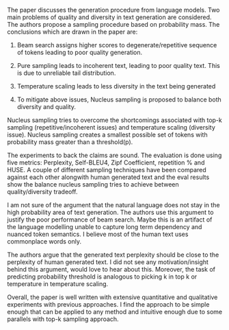 The paper discusses the generation procedure from language models. Two main problems of quality and diversity in text generation are considered. The authors propose a sampling procedure based on probability mass. The conclusions which are drawn in the paper are: 

1.    Beam search assigns higher scores to degenerate/repetitive sequence of tokens leading to poor quality generation.  

2.    Pure sampling leads to incoherent text, leading to poor quality text. This is due to unreliable tail distribution. 

3.    Temperature scaling leads to less diversity in the text being generated 

4.    To mitigate above issues, Nucleus sampling is proposed to balance both diversity and quality. 

Nucleus sampling tries to overcome the shortcomings associated with top-k sampling (repetitive/incoherent issues) and temperature scaling (diversity issue).  Nucleus sampling creates a smallest possible set of tokens with probability mass greater than a threshold(p). 

The experiments to back the claims are sound. The evaluation is done using five metrics: Perplexity, Self-BLEU4, Zipf Coefficient, repetition % and HUSE. A couple of different sampling techniques have been compared against each other alongwith human generated text and the eval results show the balance nucleus sampling tries to achieve between quality/diversity tradeoff. 

I am not sure of the argument that the natural language does not stay in the high probability area of text generation.  The authors use this argument to justify the poor performance of beam search. Maybe this is an artifact of the language modelling unable to capture long term dependency and nuanced token semantics. I believe most of the human text uses commonplace words only.  

The authors argue that the generated text perplexity should be close to the perplexity of human generated text. I did not see any motivation/insight behind this argument, would love to hear about this. Moreover, the task of predicting probability threshold is analogous to picking k in top k or temperature in temperature scaling.  

Overall, the paper is well written with extensive quantitative and qualitative experiments with previous approaches. I find the approach to be simple enough that can be applied to any method and intuitive enough due to some parallels with top-k sampling approach.  